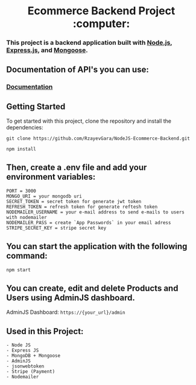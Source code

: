 <h1 align="center" style="margin-top: 0px;">Ecommerce Backend Project :computer:</h1>

### This project is a backend application built with [Node.js](https://nodejs.org/), [Express.js](https://expressjs.com/), and [Mongoose](https://mongoosejs.com/).

## Documentation of API's you can use:
### [Documentation](https://documenter.getpostman.com/view/22932465/2s93RZM9x2)


## Getting Started

To get started with this project, clone the repository and install the dependencies:

```
git clone https://github.com/RzayevGara/NodeJS-Ecommerce-Backend.git
```
```
npm install
```

## Then, create a .env file and add your environment variables:
```
PORT = 3000
MONGO_URI = your mongodb uri
SECRET_TOKEN = secret token for generate jwt token
REFRESH_TOKEN = refresh token for generate reftesh token
NODEMAILER_USERNAME = your e-mail address to send e-mails to users with nodemailer
NODEMAILER_PASS = create `App Passwords` in your email adress
STRIPE_SECRET_KEY = stripe secret key
```

## You can start the application with the following command:
```
npm start
```

## You can create, edit and delete Products and Users using AdminJS dashboard.
AdminJS Dashboard: ```https://{your_url}/admin```

## Used in this Project:
```
- Node JS
- Express JS
- MongoDB + Mongoose
- AdminJS
- jsonwebtoken
- Stripe (Payment)
- Nodemailer
```
